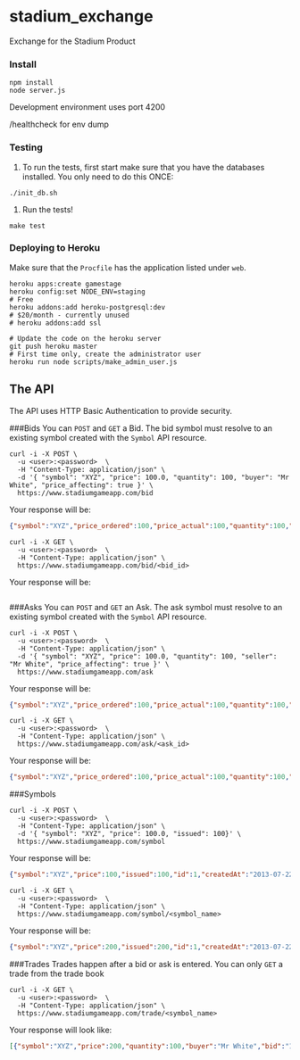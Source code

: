stadium_exchange
================

Exchange for the Stadium Product

### Install
```
npm install
node server.js
```

Development environment uses port 4200

/healthcheck for env dump

### Testing

1. To run the tests, first start make sure that you have the databases installed. You only need to do this ONCE:
```
./init_db.sh
```

1. Run the tests!
```
make test
```

### Deploying to Heroku

Make sure that the `Procfile` has the application listed under `web`.
```
heroku apps:create gamestage
heroku config:set NODE_ENV=staging
# Free
heroku addons:add heroku-postgresql:dev
# $20/month - currently unused
# heroku addons:add ssl

# Update the code on the heroku server
git push heroku master
# First time only, create the administrator user
heroku run node scripts/make_admin_user.js
```

## The API
The API uses HTTP Basic Authentication to provide security.

###Bids
You can `POST` and `GET` a Bid. The bid symbol must resolve to an existing symbol created with the `Symbol` API resource.

```
curl -i -X POST \
  -u <user>:<password>  \
  -H "Content-Type: application/json" \
  -d '{ "symbol": "XYZ", "price": 100.0, "quantity": 100, "buyer": "Mr White", "price_affecting": true }' \
  https://www.stadiumgameapp.com/bid
```

Your response will be:
```json
{"symbol":"XYZ","price_ordered":100,"price_actual":100,"quantity":100,"buyer":"Mr White","order_placed_at":"2013-07-22T21:49:45.000Z","price_affecting":true,"matched":false,"id":1,"createdAt":"2013-07-22T21:49:45.000Z","updatedAt":"2013-07-22T21:49:45.000Z","deletedAt":null}
```

```
curl -i -X GET \
  -u <user>:<password>  \
  -H "Content-Type: application/json" \
  https://www.stadiumgameapp.com/bid/<bid_id>
```

Your response will be:
```
```
###Asks
You can `POST` and `GET` an Ask. The ask symbol must resolve to an existing symbol created with the `Symbol` API resource.

```
curl -i -X POST \
  -u <user>:<password>  \
  -H "Content-Type: application/json" \
  -d '{ "symbol": "XYZ", "price": 100.0, "quantity": 100, "seller": "Mr White", "price_affecting": true }' \
  https://www.stadiumgameapp.com/ask
```

Your response will be:
```json
{"symbol":"XYZ","price_ordered":100,"price_actual":100,"quantity":100,"seller":"Mr White","order_placed_at":"2013-07-22T22:03:24.000Z","price_affecting":true,"matched":false,"id":3,"createdAt":"2013-07-22T22:03:24.000Z","updatedAt":"2013-07-22T22:03:24.000Z","deletedAt":null}
```


```
curl -i -X GET \
  -u <user>:<password>  \
  -H "Content-Type: application/json" \
  https://www.stadiumgameapp.com/ask/<ask_id>
```

Your response will be:
```json
{"symbol":"XYZ","price_ordered":100,"price_actual":100,"quantity":100,"seller":"Mr White","order_placed_at":"2013-07-22T21:59:04.000Z","price_affecting":true,"matched":true,"id":2,"createdAt":"2013-07-22T21:59:04.000Z","updatedAt":"2013-07-22T21:59:07.000Z","deletedAt":null}
```

###Symbols

```
curl -i -X POST \
  -u <user>:<password>  \
  -H "Content-Type: application/json" \
  -d '{ "symbol": "XYZ", "price": 100.0, "issued": 100}' \
  https://www.stadiumgameapp.com/symbol
```

Your response will be:
```json
{"symbol":"XYZ","price":100,"issued":100,"id":1,"createdAt":"2013-07-22T21:49:37.000Z","updatedAt":"2013-07-22T21:49:37.000Z","deletedAt":null}
```


```
curl -i -X GET \
  -u <user>:<password>  \
  -H "Content-Type: application/json" \
  https://www.stadiumgameapp.com/symbol/<symbol_name>
```

Your response will be:
```json
{"symbol":"XYZ","price":200,"issued":200,"id":1,"createdAt":"2013-07-22T21:49:37.000Z","updatedAt":"2013-07-22T21:49:47.000Z","deletedAt":null}
```

###Trades
Trades happen after a bid or ask is entered. You can only `GET` a trade from the trade book

```shell
curl -i -X GET \
  -u <user>:<password>  \
  -H "Content-Type: application/json" \
  https://www.stadiumgameapp.com/trade/<symbol_name>
```

Your response will look like:
```json
[{"symbol":"XYZ","price":200,"quantity":100,"buyer":"Mr White","bid":"1","seller":"StadiumEX","ask":"1","id":1,"createdAt":"2013-07-22T21:49:47.000Z","updatedAt":"2013-07-22T21:49:47.000Z","deletedAt":null},{"symbol":"XYZ","price":100,"quantity":100,"buyer":"StadiumEX","bid":"2","seller":"Mr White","ask":"2","id":2,"createdAt":"2013-07-22T21:59:07.000Z","updatedAt":"2013-07-22T21:59:07.000Z","deletedAt":null},{"symbol":"XYZ","price":0,"quantity":100,"buyer":"StadiumEX","bid":"3","seller":"Mr White","ask":"3","id":3,"createdAt":"2013-07-22T22:03:26.000Z","updatedAt":"2013-07-22T22:03:26.000Z","deletedAt":null}]
```

